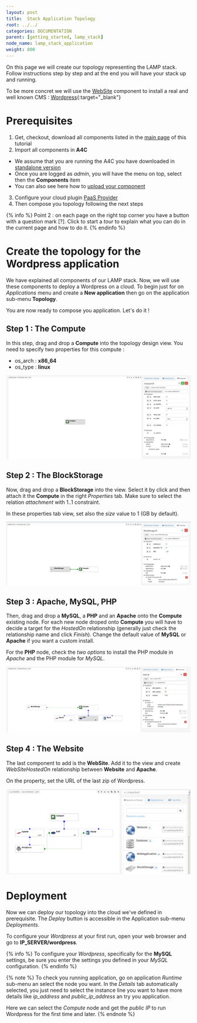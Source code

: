 ```yaml
---
layout: post
title:  Stack Application Topology
root: ../../
categories: DOCUMENTATION
parent: [getting_started, lamp_stack]
node_name: lamp_stack_application
weight: 800
---
```


On this page we will create our topology representing the LAMP stack. Follow instructions step by step and at the end you will have your stack up and running.

To be more concret we will use the [WebSite](#/documentation/getting_started/lamp_stack_website.html) component to install a real and well known CMS : [Wordpress](https://wordpress.com){:target="_blank"}

# Prerequisites

1. Get, checkout, download all components listed in the [main page](#/documentation/getting_started/lamp_stack.html) of this tutorial
2. Import all components in **A4C**
  * We assume that you are running the A4C you have downloaded in [standalone version](#/documentation/getting_started/getting_started.html)  
  * Once you are logged as *admin*, you will have the menu on top, select then the **Components** item
  * You can also see here how to [upload your component](#/documentation/tosca_ref/calm_components_repo_uploadarchive.html)  

3. Configure your cloud plugin [PaaS Provider](#/documentation/cloudify2_driver/index.html)
4. Then compose you topology following the next steps

{% info %}
Point 2 : on each page on the right top corner you have a button with a question mark [?]. Click to start a *tour* to explain what you can do in the current page and how to do it.
{% endinfo %}

# Create the topology for the Wordpress application

We have explained all components of our LAMP stack. Now, we will use these components to deploy a Wordpress on a cloud. To begin just for on *Applications* menu and create a **New application** then go on the application sub-menu **Topology**.

You are now ready to compose you application. Let's do it !

## Step 1 : The Compute

In this step, drag and drop a **Compute** into the topology design view. You need to specify two properties for this compute :

* os_arch : **x86_64**
* os_type : **linux**

[![Compute](../../images/getting_started/wordpress-topology-step-1.png)](../../images/getting_started/wordpress-topology-step-1.png)

## Step 2 : The BlockStorage

Now, drag and drop a **BlockStorage** into the view. Select it by click and then attach it the **Compute** in the right *Properties* tab. Make sure to select the relation *attachment* with 1..1 constraint.

In these properties tab view, set also the *size* value to 1 (GB by default).

[![Compute, BlockStorage](../../images/getting_started/wordpress-topology-step-2.png)](../../images/getting_started/wordpress-topology-step-2.png)

## Step 3 : Apache, MySQL, PHP

Then, drag and drop a **MySQL**, a **PHP** and an **Apache** onto the **Compute** existing node. For each new node droped onto **Compute** you will have to decide a target for the *HostedOn* relationship (generally just check the relationship name and click *Finish*). Change the default value of **MySQL** or **Apache** if you want a custom install.

For the **PHP** node, check the *two options* to install the PHP module in *Apache* and the PHP module for *MySQL*.

[![Compute, BlockStorage, Apache, MySQL, PHP](../../images/getting_started/wordpress-topology-step-3.png)](../../images/getting_started/wordpress-topology-step-3.png)

## Step 4 : The Website

The last component to add is the **WebSite**. Add it to the view and create *WebSiteHostedOn* relationship between **Website** and **Apache**.

On the property, set the URL of the last zip of Wordpress.

[![Compute, BlockStorage, Apache, MySQL, PHP, Website](../../images/getting_started/wordpress-topology-step-4.png)](../../images/getting_started/wordpress-topology-step-4.png)

# Deployment

Now we can deploy our topology into the cloud we've defined in prerequisite. The *Deploy* button is accessible in the Application sub-menu *Deployments*.

To configure your *Wordpress* at your first run, open your web browser and go to **IP_SERVER/wordpress**.

{% info %}
To configure your *Wordpress*, specifically for the **MySQL** settings, be sure you enter the settings you defined in your *MySQL* configuration.
{% endinfo %}

{% note %}
To check you running application, go on application *Runtime* sub-menu an select the node you want. In the *Details* tab automatically selected, you just need to select the instance line you want to have more details like *ip_address* and *public_ip_address* an try you application.

Here we can select the *Compute* node and get the *public IP* to run Wordpress for the first time and later.
{% endnote %}
